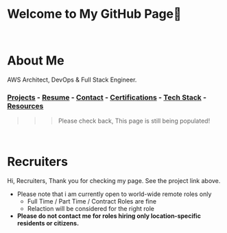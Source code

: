 # Welcome to My GitHub Page👋 <a id ='top'></a>

<br>

# About Me

AWS Architect, DevOps & Full Stack Engineer.

### [Projects](./projects.md)  - [Resume]() - [Contact](https://www.linkedin.com/in/temikelani/) - [Certifications](https://www.credly.com/users/temidayo-kelani/badges) - [Tech Stack]() - [Resources](./resources.md)

> > > Please check back, This page is still being populated!

<br>

# Recruiters

Hi, Recruiters,
Thank you for checking my page. See the project link above.

- Please note that i am currently open to world-wide remote roles only
  - Full Time / Part Time / Contract Roles are fine
  - Relaction will be considered for the right role
- **Please do not contact me for roles hiring only location-specific residents or citizens.**


